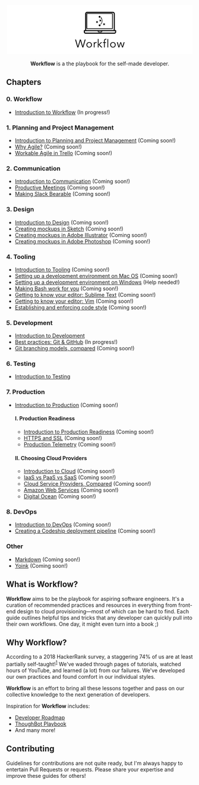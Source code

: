 <p align="center">
  <img src="images/workflow-banner.png">
</p>

<p align="center">
<strong>Workflow</strong> is a the playbook for the self-made developer.
</p>

## Chapters

### 0. Workflow

* [Introduction to Workflow](guides/workflow.md) (In progress!)

### 1. Planning and Project Management
* [Introduction to Planning and Project Management](guides/planning-project-management.md) (Coming soon!)
* [Why Agile?](guides/agile.md) (Coming soon!)
* [Workable Agile in Trello](guides/trello.md) (Coming soon!)


### 2. Communication
* [Introduction to Communication](guides/communication.md) (Coming soon!)
* [Productive Meetings](guides/meetings.md) (Coming soon!)
* [Making Slack Bearable](guides/slack.md) (Coming soon!)

### 3. Design
* [Introduction to Design](guides/design.md) (Coming soon!)
* [Creating mockups in Sketch](guides/sketch.md) (Coming soon!)
* [Creating mockups in Adobe Illustrator](guides/illustrator.md) (Coming soon!)
* [Creating mockups in Adobe Photoshop](guides/photoshop.md) (Coming soon!)


### 4. Tooling
* [Introduction to Tooling](guides/tooling.md) (Coming soon!)
* [Setting up a development environment on Mac OS]() (Coming soon!)
* [Setting up a development environment on Windows]() (Help needed!)
* [Making Bash work for you](guides/bash.md) (Coming soon!)
* [Getting to know your editor: Sublime Text](guides/sublime.md) (Coming soon!)
* [Getting to know your editor: Vim](guides/vim.md) (Coming soon!)
* [Establishing and enforcing code style](guides/style.md) (Coming soon!)

### 5. Development
* [Introduction to Development](guides/development.md)
* [Best practices: Git & GitHub](guides/git.md) (In progress!)
* [Git branching models, compared](guides/branching.md) (Coming soon!)

### 6. Testing
* [Introduction to Testing](guides/testing.md)

### 7. Production
* [Introduction to Production](guides/production.md) (Coming soon!)

	#### I. Production Readiness
	* [Introduction to Production Readiness](guides/readiness.md) (Coming soon!)
	* [HTTPS and SSL](guides/ssl.md) (Coming soon!)
	* [Production Telemetry](guides/telemetry.md) (Coming soon!)
	
	#### II. Choosing Cloud Providers
	* [Introduction to Cloud](guides/cloud.md) (Coming soon!)
	* [IaaS vs PaaS vs SaaS]() (Coming soon!)
	* [Cloud Service Providers, Compared]() (Coming soon!)
	* [Amazon Web Services](guides/aws.md) (Coming soon!)
	* [Digital Ocean](guides/digital-ocean.md) (Coming soon!)

### 8. DevOps
* [Introduction to DevOps](guides/devops.md) (Coming soon!)
* [Creating a Codeship deployment pipeline](guides/codeship.md) (Coming soon!)


### Other
* [Markdown](guides/markdown.md) (Coming soon!)
* [Yoink](guides/yoink.md) (Coming soon!)

## What is Workflow?

**Workflow** aims to be the playbook for aspiring software engineers. It's a curation of recommended practices and resources in everything from front-end design to cloud provisioning—most of which can be hard to find. Each guide outlines helpful tips and tricks that any developer can quickly pull into their own workflows. One day, it might even turn into a book ;)

## Why Workflow?

According to a 2018 HackerRank survey, a staggering 74% of us are at least partially self-taught!<sup>[1](https://research.hackerrank.com/developer-skills/2018/)</sup> We've waded through pages of tutorials, watched hours of YouTube, and learned (a lot) from our failures. We've developed our own practices and found comfort in our individual styles.

**Workflow** is an effort to bring all these lessons together and pass on our collective knowledge to the next generation of developers. 

Inspiration for **Workflow** includes:

* [Developer Roadmap](https://github.com/kamranahmedse/developer-roadmap)
* [ThoughBot Playbook](http://thoughtbot.com/playbook)
* And many more!

## Contributing

Guidelines for contributions are not quite ready, but I'm always happy to entertain Pull Requests or requests. Please share your expertise and improve these guides for others!